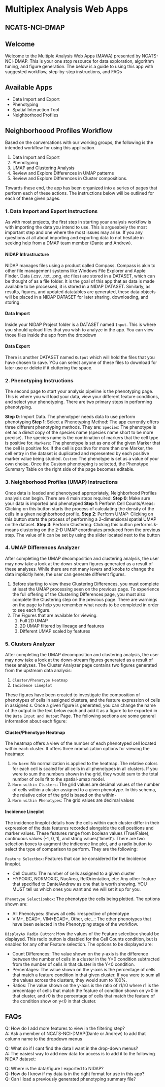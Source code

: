 # Multiplex Analysis Web Apps 
## NCATS-NCI-DMAP

## Welcome
Welcome to the Multiple Analysis Web Apps (MAWA) presented by NCATS-NCI-DMAP. This is your one stop resource for data exploration, algorithm tuning, and figure generation. The below is a guide to using this app with suggested workflow, step-by-step instructions, and FAQs

## Available Apps
* Data Import and Export
* Phenotyping
* Spatial Interaction Tool
* Neighborhood Profiles



## Neighborhoood Profiles Workflow
Based on the conversations with our working groups, the following is the intended workflow for using this application.  
1. Data Import and Export
2. Phenotyping
3. UMAP and Clustering Analysis
4. Review and Explore Differences in UMAP patterns
5. Review and Explore Differences in Cluster compositions.

Towards these end, the app has been organized into a series of pages that perform each of these actions. The instructions below will be outlined for each of these given pages.

### 1. Data Import and Export Instructions
As with most projects, the first step in starting your analysis workflow is with importing the data you intend to use. This is argueabely the most important step and one where the most issues may arise. If you any questions at all about importing and exporting data to not hesitate in seeking help from a DMAP team member (Dante and Andrew).

#### NIDAP Infrastructure
NIDAP manages files using a product called Compass. Compass is akin to other file management systems like Windows File Explorer and Apple Finder. Data (.csv, .txt, .png, etc files) are stored in a DATASET, which can be thought of as a file folder. It is the goal of this app that as data is made available to be processed, it is stored in a NIDAP DATASET. Similarly, as results, figures, and updated datatables are generated, these data objects will be placed in a NIDAP DATASET for later sharing, downloading, and storing. 

#### Data Import
Inside your NIDAP Project folder is a DATASET named `Input`. This is where you should upload files that you wish to analyze in the app. You can view those files inside the app from the dropdown 

#### Data Export
There is another DATASET named `Output` which will hold the files that you have chosen to save. YOu can select anyone of these files to download for later use or delete if it cluttering the space.

### 2. Phenotyping Instructions
The second page to start your analysis pipeline is the phenotyping page. This is where you will load your data, view your different feature conditions, and select your phenotyping. There are two primary steps in performing phenotyping.

**Step 0**: Import Data. The phenotyper needs data to use perform phenotyping
**Step 1**: Select a Phenotyping Method: The app currently offers three different phenotyping methods. They are:
    `Species`: The phenotype is set as a direct copy of the species name (species name short to be more precise). The species name is the combination of markers that the cell type is positive for.
    `Markers`: The phenotype is set as one of the given Marker that the cell is positive for. If the cell is positive for more than one Marker, the cell entry in the dataset is duplicated and represented by each positive marker value being studied.
    `Custom`: The phenotype is set as a value of your own choise. Once the Custom phenotyping is selected, the Phenotype Summary Table on the right side of the page becomes editable. 

### 3. Neighborhood Profiles (UMAP) Instructions
Once data is loaded and phenotyped appropriately, Neighborhood Profiles analysis can begin. There are 4 main steps required:
**Step 0**: Make sure your data is imported and phenotyped
**Step 1**: Perform Cell Counts/Areas: Clicking on this button starts the process of calculating the density of the cells in a given neighborhood profile.
**Step 2**: Perform UMAP: Clicking on this button starts the process of performing a 2-dimensional spatial UMAP on the dataset.
**Step 3**: Perform Clustering: Clicking this button performs k-means clustering on the 2-D UMAP coordinates produced from the previous step. The value of k can be set by using the slider located next to the button

### 4. UMAP Differences Analyzer
After completing the UMAP decomposition and clustering analysis, the user may now take a look at the down-stream figures generated as a result of these analyses. While there are not many levers and knobs to change the data implicitly here, the user can generate different figures.
1. Before starting to view these Clustering Differences, you must complete at least the UMAP processing seen on the previous page. To experience the full offering of the Clustering Differences page, you must also complete the Clustering step on the previous page. There are warnings on the page to help you remember what needs to be completed in order to see each figure.
2. The Figures that are available for viewing:  
    1. Full 2D UMAP
    2. 2D UMAP filtered by lineage and features 
    3. Different UMAP scaled by features 

### 5. Clusters Analyzer
After completing the UMAP decomposition and clustering analysis, the user may now take a look at the down-stream figures generated as a result of these analyses. The Cluster Analyzer page contains two figures generated from the upstream data analysis:
1. `Cluster/Phenotype Heatmap`  
2. `Incidence Lineplot`  

These figures have been created to investigate the composition of phenotypes of cells in assigned clustera, and the feature expression of cells in assigned s. Once a given figure is generated, you can change the name of the output in the text below each and add it as a figure to be exported in the `Data Input and Output` Page. The following sections are some general information about each figure:  

#### Cluster/Phenotype Heatmap
The heatmap offers a view of the number of each phenotyped cell located within each cluster. It offers three nromalization options for viewing the heatmap:

1. `No Norm`: No normalization is applied to the heatmap. The relative colors for each cell is scaled for all cells in all phenotypes in all clusters. If you were to sum the numbers shown in the grid, they would sum to the total number of cells fit to the spatial-umap model. 
2. `Norm within Clusters`: The grid values are decimal values of the number of cells within a cluster assigned to a given phenotype. In this schema, the relative color of the grid is based on the within- 
3. `Norm within Phenotypes`: The grid values are decimal values

#### Incidence Lineplot
The incidence lineplot details how the cells within each cluster differ in their expression of the data features recorded alongside the cell positions and marker values. These features range from boolean values (True/False), continuous values (-1, 0, 1), and string values('time0'). There are two selection boxes to augment the indicence line plot, and a radio button to select the type of comparison to perform. They are the following:

`Feature Selectbox`: Features that can be considered for the Incidence lineplot.
- Cell Counts: The number of cells assigned to a given cluster
- HYPOXIC, NORMOXIC, NucArea, RelOrientation, etc: Any other feature that specified to Dante/Andrew as one that is worth showing. YOU MUST tell us which ones you want and we will set it up for you. 

`Phenotype Selectionbox`: The phenotype the cells being plotted. The options shown are:
- All Phenotypes: Shows all cells irrespective of phenotype
- VIM+, ECAD+, VIM+ECAD+, Other, etc...: The other phenotypes that have been selected in the Phenotyping stage of the workflow.

`DisplayAs Radio Button`: How the values of the Feature selectbox should be displayed. This radio button is disabled for the Cell Counts condition, but is enabled for any other Feature selection. The options to be displayed are:
- Count Differences: The value shown on the y-axis is the difference between the number of cells in a cluster in the Y>0 condition subtracted from the number of cells in that cluster in the Y<0 condition.
- Percentages: The value shown on the y-axis is the percentage of cells that match a feature condition in that given cluster. If you were to sum all the values across the clusters, they would sum to 100%.  
- Ratios: The value shown on the y-axis is the ratio of r1/r0 where r1 is the precentage of cells that match the feature of condition shown on y>0 in that cluster, and r0 is the percentage of cells that match the feature of the condition show on y<0 in that cluster.

## FAQs
Q: How do I add more features to view in the filtering step?  
A: Ask a member of NCATS-NCI-DMAP(Dante or Andrew) to add that column name to the dropdown menus  

Q: What do if I cant find the data I want in the drop-down menus?  
A: The easiest way to add new data for access is to add it to the following NIDAP dataset:
   
Q: Where is the data/figure I exported to NIDAP?  
Q: How do I know if my data is in the right format for use in this app?  
Q: Can I load a previously generated phenotyping summary file?  